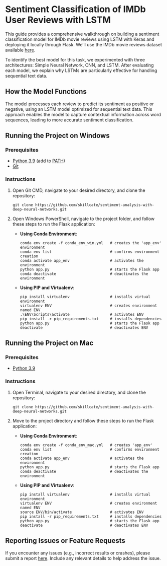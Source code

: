# Sentiment Classification of IMDb User Reviews with LSTM

This guide provides a comprehensive walkthrough on building a sentiment classification model for IMDb movie reviews using LSTM with Keras and deploying it locally through Flask. We’ll use the IMDb movie reviews dataset available [here](https://www.kaggle.com/datasets/lakshmi25npathi/imdb-dataset-of-50k-movie-reviews).

To identify the best model for this task, we experimented with three architectures: Simple Neural Network, CNN, and LSTM. After evaluating each model, we explain why LSTMs are particularly effective for handling sequential text data.

## How the Model Functions
The model processes each review to predict its sentiment as positive or negative, using an LSTM model optimized for sequential text data. This approach enables the model to capture contextual information across word sequences, leading to more accurate sentiment classification.

## Running the Project on Windows

### Prerequisites
* [Python 3.9](https://www.python.org/downloads/) (add to [PATH](https://medium.com/co-learning-lounge/how-to-download-install-python-on-windows-2021-44a707994013))
* [Git](https://www.markdownguide.org/basic-syntax/)

### Instructions

1. Open Git CMD, navigate to your desired directory, and clone the repository:

       git clone https://github.com/skillcate/sentiment-analysis-with-deep-neural-networks.git 

2. Open Windows PowerShell, navigate to the project folder, and follow these steps to run the Flask application:

   - **Using Conda Environment**:

         conda env create -f conda_env_win.yml   # creates the 'app_env' environment
         conda env list                          # confirms environment creation
         conda activate app_env                  # activates the environment
         python app.py                           # starts the Flask app
         conda deactivate                        # deactivates the environment

   - **Using PIP and Virtualenv**:

         pip install virtualenv                  # installs virtual environment
         virtualenv ENV                          # creates environment named ENV
         .\ENV\Scripts\activate                  # activates ENV
         pip install -r pip_requirements.txt     # installs dependencies
         python app.py                           # starts the Flask app
         deactivate                              # deactivates ENV

## Running the Project on Mac

### Prerequisites
* [Python 3.9](https://www.python.org/downloads/)

### Instructions

1. Open Terminal, navigate to your desired directory, and clone the repository:

       git clone https://github.com/skillcate/sentiment-analysis-with-deep-neural-networks.git 

2. Move to the project directory and follow these steps to run the Flask application:

   - **Using Conda Environment**:

         conda env create -f conda_env_mac.yml   # creates 'app_env'
         conda env list                          # confirms environment creation
         conda activate app_env                  # activates the environment
         python app.py                           # starts the Flask app
         conda deactivate                        # deactivates the environment

   - **Using PIP and Virtualenv**:

         pip install virtualenv                  # installs virtual environment
         virtualenv ENV                          # creates environment named ENV
         source ENV/bin/activate                 # activates ENV
         pip install -r pip_requirements.txt     # installs dependencies
         python app.py                           # starts the Flask app
         deactivate                              # deactivates ENV

## Reporting Issues or Feature Requests
If you encounter any issues (e.g., incorrect results or crashes), please submit a report [here](https://github.com/skillcate/sentiment-analysis-with-deep-neural-networks/issues). Include any relevant details to help address the issue.